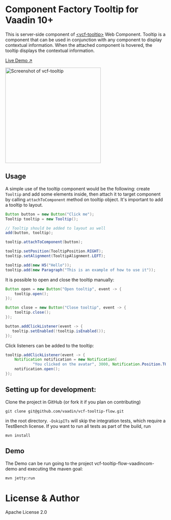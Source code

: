 # Component Factory Tooltip for Vaadin 10+

This is server-side component of [&lt;vcf-tooltip&gt;](https://github.com/vaadin-component-factory/vcf-password-strength) Web Component.
Tooltip is a component that can be used in conjunction with any component to display contextual information.
When the attached component is hovered, the tooltip displays the contextual information.

[Live Demo ↗](https://incubator.app.fi/tooltip-demo/tooltip)

[<img src="https://raw.githubusercontent.com/vaadin/incubator-tooltip/master/screenshot.png" width="300" alt="Screenshot of vcf-tooltip">](https://vaadin.com/components/vcf-tooltip)


## Usage

A simple use of the tooltip component would be the following: create `Tooltip` and add some elements inside, then attach it to target component 
by calling `attachToComponent` method on tooltip object. It's important to add a tooltip to layout.

```java
Button button = new Button("Click me");
Tooltip tooltip = new Tooltip();

// Tooltip should be added to layout as well 
add(button, tooltip);

tooltip.attachToComponent(button);

tooltip.setPosition(TooltipPosition.RIGHT);
tooltip.setAlignment(TooltipAlignment.LEFT);

tooltip.add(new H5("Hello"));
tooltip.add(new Paragraph("This is an example of how to use it"));
```

It is possible to open and close the tooltip manually:

```java
Button open = new Button("Open tooltip", event -> {
    tooltip.open();
});

Button close = new Button("Close tooltip", event -> {
    tooltip.close();
});

button.addClickListener(event -> {
   tooltip.setEnabled(!tooltip.isEnabled());
});
```

Click listeners can be added to the tooltip:
```java
tooltip.addClickListener(event -> {
    Notification notification = new Notification(
            "You clicked on the avatar", 3000, Notification.Position.TOP_CENTER);
    notification.open();
});
```

## Setting up for development:
Clone the project in GitHub (or fork it if you plan on contributing)

```
git clone git@github.com/vaadin/vcf-tooltip-flow.git
```

in the root directory. `-DskipITs` will skip the integration tests, which require a TestBench license. If you want to run all tests as part of the build, run

```mvn install```


## Demo
The Demo can be run going to the project vcf-tooltip-flow-vaadincom-demo and executing the maven goal:

```mvn jetty:run```

# License & Author
Apache License 2.0
